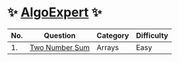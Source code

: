 # :sparkles: [AlgoExpert](https://www.algoexpert.io/product) :sparkles:

| No. | Question | Category | Difficulty
|--|--|--|--|
| 1. | [Two Number Sum](https://www.algoexpert.io/questions/Two%20Number%20Sum) | Arrays | Easy |
